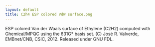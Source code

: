 ```yaml
---
layout: default
title: C2h4 ESP colored VdW surface.png
---
```


ESP colored Van der Waals surface of Ethylene (C2H2) computed with Ghemical/MPQC using the 631G\* basis set. (C) José R. Valverde, EMBnet/CNB, CSIC, 2012. Released under GNU FDL.
